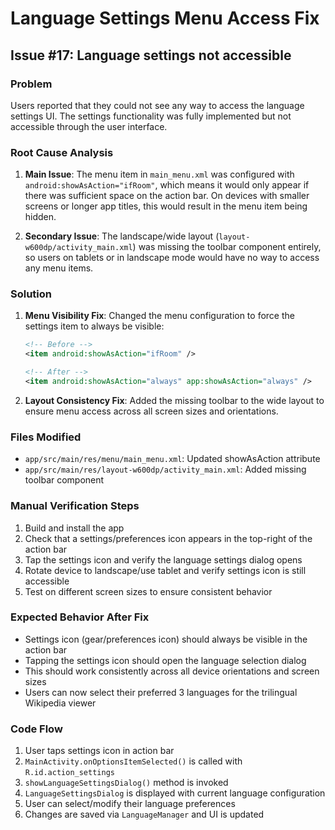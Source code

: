 # Language Settings Menu Access Fix

## Issue #17: Language settings not accessible

### Problem
Users reported that they could not see any way to access the language settings UI. The settings functionality was fully implemented but not accessible through the user interface.

### Root Cause Analysis
1. **Main Issue**: The menu item in `main_menu.xml` was configured with `android:showAsAction="ifRoom"`, which means it would only appear if there was sufficient space on the action bar. On devices with smaller screens or longer app titles, this would result in the menu item being hidden.

2. **Secondary Issue**: The landscape/wide layout (`layout-w600dp/activity_main.xml`) was missing the toolbar component entirely, so users on tablets or in landscape mode would have no way to access any menu items.

### Solution
1. **Menu Visibility Fix**: Changed the menu configuration to force the settings item to always be visible:
   ```xml
   <!-- Before -->
   <item android:showAsAction="ifRoom" />
   
   <!-- After -->
   <item android:showAsAction="always" app:showAsAction="always" />
   ```

2. **Layout Consistency Fix**: Added the missing toolbar to the wide layout to ensure menu access across all screen sizes and orientations.

### Files Modified
- `app/src/main/res/menu/main_menu.xml`: Updated showAsAction attribute
- `app/src/main/res/layout-w600dp/activity_main.xml`: Added missing toolbar component

### Manual Verification Steps
1. Build and install the app
2. Check that a settings/preferences icon appears in the top-right of the action bar
3. Tap the settings icon and verify the language settings dialog opens
4. Rotate device to landscape/use tablet and verify settings icon is still accessible
5. Test on different screen sizes to ensure consistent behavior

### Expected Behavior After Fix
- Settings icon (gear/preferences icon) should always be visible in the action bar
- Tapping the settings icon should open the language selection dialog
- This should work consistently across all device orientations and screen sizes
- Users can now select their preferred 3 languages for the trilingual Wikipedia viewer

### Code Flow
1. User taps settings icon in action bar
2. `MainActivity.onOptionsItemSelected()` is called with `R.id.action_settings`
3. `showLanguageSettingsDialog()` method is invoked
4. `LanguageSettingsDialog` is displayed with current language configuration
5. User can select/modify their language preferences
6. Changes are saved via `LanguageManager` and UI is updated